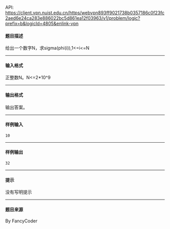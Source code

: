 API: https://client.vpn.nuist.edu.cn/https/webvpn893ff9021738b0357186c0f23fc2aed6e24ca283e886022bc5d861ea12f03963/v1/problem/logic?prefix=b&logicId=4805&enlink-vpn

#### 题目描述

给出一个数字N，求sigma(phi(i)),1<=i<=N

---

#### 输入格式

正整数N。N<=2\*10^9

---

#### 输出格式

输出答案。

---

#### 样例输入
```
10
```

---

#### 样例输出
```
32
```

---

#### 提示

没有写明提示

---

#### 题目来源

By FancyCoder